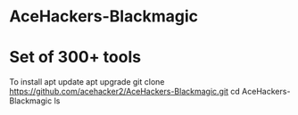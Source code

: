 # AceHackers-Blackmagic
# Set of 300+ tools
To install
apt update 
apt upgrade 
git clone https://github.com/acehacker2/AceHackers-Blackmagic.git
cd AceHackers-Blackmagic
ls

